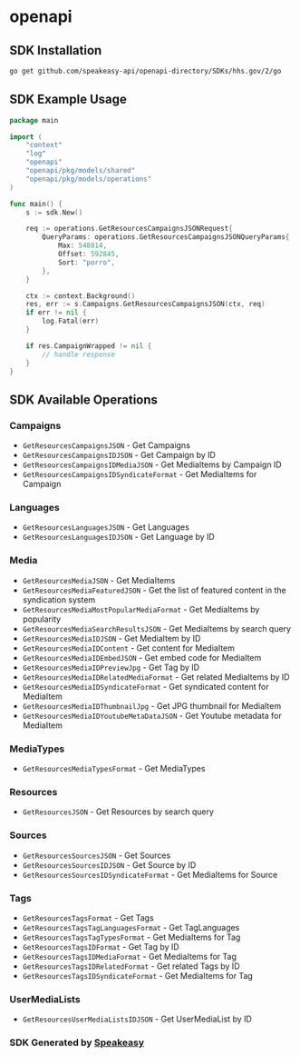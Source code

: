 # openapi

<!-- Start SDK Installation -->
## SDK Installation

```bash
go get github.com/speakeasy-api/openapi-directory/SDKs/hhs.gov/2/go
```
<!-- End SDK Installation -->

## SDK Example Usage
<!-- Start SDK Example Usage -->
```go
package main

import (
    "context"
    "log"
    "openapi"
    "openapi/pkg/models/shared"
    "openapi/pkg/models/operations"
)

func main() {
    s := sdk.New()

    req := operations.GetResourcesCampaignsJSONRequest{
        QueryParams: operations.GetResourcesCampaignsJSONQueryParams{
            Max: 548814,
            Offset: 592845,
            Sort: "porro",
        },
    }

    ctx := context.Background()
    res, err := s.Campaigns.GetResourcesCampaignsJSON(ctx, req)
    if err != nil {
        log.Fatal(err)
    }

    if res.CampaignWrapped != nil {
        // handle response
    }
}
```
<!-- End SDK Example Usage -->

<!-- Start SDK Available Operations -->
## SDK Available Operations


### Campaigns

* `GetResourcesCampaignsJSON` - Get Campaigns
* `GetResourcesCampaignsIDJSON` - Get Campaign by ID
* `GetResourcesCampaignsIDMediaJSON` - Get MediaItems by Campaign ID
* `GetResourcesCampaignsIDSyndicateFormat` - Get MediaItems for Campaign

### Languages

* `GetResourcesLanguagesJSON` - Get Languages
* `GetResourcesLanguagesIDJSON` - Get Language by ID

### Media

* `GetResourcesMediaJSON` - Get MediaItems
* `GetResourcesMediaFeaturedJSON` - Get the list of featured content in the syndication system
* `GetResourcesMediaMostPopularMediaFormat` - Get MediaItems by popularity
* `GetResourcesMediaSearchResultsJSON` - Get MediaItems by search query
* `GetResourcesMediaIDJSON` - Get MediaItem by ID
* `GetResourcesMediaIDContent` - Get content for MediaItem
* `GetResourcesMediaIDEmbedJSON` - Get embed code for MediaItem
* `GetResourcesMediaIDPreviewJpg` - Get Tag by ID
* `GetResourcesMediaIDRelatedMediaFormat` - Get related MediaItems by ID
* `GetResourcesMediaIDSyndicateFormat` - Get syndicated content for MediaItem
* `GetResourcesMediaIDThumbnailJpg` - Get JPG thumbnail for MediaItem
* `GetResourcesMediaIDYoutubeMetaDataJSON` - Get Youtube metadata for MediaItem

### MediaTypes

* `GetResourcesMediaTypesFormat` - Get MediaTypes

### Resources

* `GetResourcesJSON` - Get Resources by search query

### Sources

* `GetResourcesSourcesJSON` - Get Sources
* `GetResourcesSourcesIDJSON` - Get Source by ID
* `GetResourcesSourcesIDSyndicateFormat` - Get MediaItems for Source

### Tags

* `GetResourcesTagsFormat` - Get Tags
* `GetResourcesTagsTagLanguagesFormat` - Get TagLanguages
* `GetResourcesTagsTagTypesFormat` - Get MediaItems for Tag
* `GetResourcesTagsIDFormat` - Get Tag by ID
* `GetResourcesTagsIDMediaFormat` - Get MediaItems for Tag
* `GetResourcesTagsIDRelatedFormat` - Get related Tags by ID
* `GetResourcesTagsIDSyndicateFormat` - Get MediaItems for Tag

### UserMediaLists

* `GetResourcesUserMediaListsIDJSON` - Get UserMediaList by ID
<!-- End SDK Available Operations -->

### SDK Generated by [Speakeasy](https://docs.speakeasyapi.dev/docs/using-speakeasy/client-sdks)
